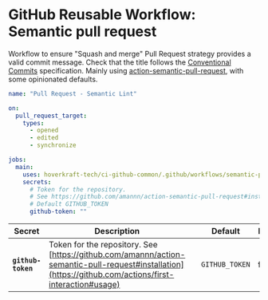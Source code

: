 <!-- start title -->

# GitHub Reusable Workflow: Semantic pull request

<!-- end title -->
<!-- start description -->

Workflow to ensure "Squash and merge" Pull Request strategy provides a valid commit message.
Check that the title follows the [Conventional Commits](https://www.conventionalcommits.org/en/v1.0.0/) specification.
Mainly using [action-semantic-pull-request](https://github.com/amannn/action-semantic-pull-request#installation), with some opinionated defaults.

<!-- end description -->
<!-- start contents -->
<!-- end contents -->
<!-- start usage -->

```yaml
name: "Pull Request - Semantic Lint"

on:
  pull_request_target:
    types:
      - opened
      - edited
      - synchronize

jobs:
  main:
    uses: hoverkraft-tech/ci-github-common/.github/workflows/semantic-pull-request.yml@0.7.1
    secrets:
      # Token for the repository.
      # See https://github.com/amannn/action-semantic-pull-request#installation
      # Default GITHUB_TOKEN
      github-token: ""
```

<!-- end usage -->
<!-- start secrets -->

| **Secret**                    | **Description**                                                                                                                                         |     | **Default**               | **Required** |
| ----------------------------- | ------------------------------------------------------------------------------------------------------------------------------------------------------- | --- | ------------------------- | ------------ |
| **<code>github-token</code>** | Token for the repository. See [https://github.com/amannn/action-semantic-pull-request#installation](https://github.com/actions/first-interaction#usage) |     | <code>GITHUB_TOKEN</code> | **false**    |

<!-- end secrets -->
<!-- start inputs -->

<!-- end inputs -->

<!-- start outputs -->
<!-- end outputs -->
<!-- start [.github/ghadocs/examples/] -->
<!-- end [.github/ghadocs/examples/] -->
